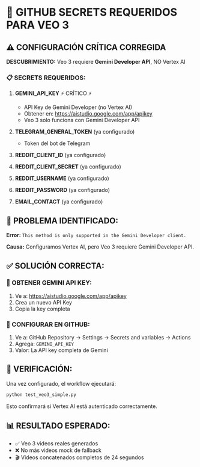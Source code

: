 # 🔐 GITHUB SECRETS REQUERIDOS PARA VEO 3

## ⚠️ CONFIGURACIÓN CRÍTICA CORREGIDA

**DESCUBRIMIENTO:** Veo 3 requiere **Gemini Developer API**, NO Vertex AI

### 📋 SECRETS REQUERIDOS:

1. **GEMINI_API_KEY** ⚡ CRÍTICO ⚡
   - API Key de Gemini Developer (no Vertex AI)
   - Obtener en: https://aistudio.google.com/app/apikey
   - Veo 3 solo funciona con Gemini Developer API

2. **TELEGRAM_GENERAL_TOKEN** (ya configurado)
   - Token del bot de Telegram

3. **REDDIT_CLIENT_ID** (ya configurado)
4. **REDDIT_CLIENT_SECRET** (ya configurado) 
5. **REDDIT_USERNAME** (ya configurado)
6. **REDDIT_PASSWORD** (ya configurado)
7. **EMAIL_CONTACT** (ya configurado)

## 🚨 PROBLEMA IDENTIFICADO:

**Error:** `This method is only supported in the Gemini Developer client.`

**Causa:** Configuramos Vertex AI, pero Veo 3 requiere Gemini Developer API.

## ✅ SOLUCIÓN CORRECTA:

### 🔑 OBTENER GEMINI API KEY:
1. Ve a: https://aistudio.google.com/app/apikey
2. Crea un nuevo API Key
3. Copia la key completa

### 📝 CONFIGURAR EN GITHUB:
1. Ve a: GitHub Repository → Settings → Secrets and variables → Actions  
2. Agrega: `GEMINI_API_KEY`
3. Valor: La API key completa de Gemini

## 🧪 VERIFICACIÓN:

Una vez configurado, el workflow ejecutará:
```bash
python test_veo3_simple.py
```

Esto confirmará si Vertex AI está autenticado correctamente.

## 📊 RESULTADO ESPERADO:

- ✅ Veo 3 videos reales generados
- ❌ No más videos mock de fallback
- 🎬 Videos concatenados completos de 24 segundos